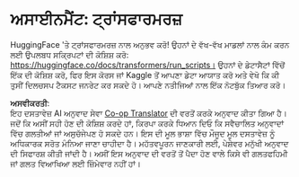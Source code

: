 <!--
CO_OP_TRANSLATOR_METADATA:
{
  "original_hash": "177f3ea3995d725e6f9f5c66af16edcd",
  "translation_date": "2025-08-26T08:41:10+00:00",
  "source_file": "lessons/5-NLP/18-Transformers/assignment.md",
  "language_code": "pa"
}
-->
# ਅਸਾਈਨਮੈਂਟ: ਟ੍ਰਾਂਸਫਾਰਮਰਜ਼

HuggingFace 'ਤੇ ਟ੍ਰਾਂਸਫਾਰਮਰਜ਼ ਨਾਲ ਅਨੁਭਵ ਕਰੋ! ਉਹਨਾਂ ਦੇ ਵੱਖ-ਵੱਖ ਮਾਡਲਾਂ ਨਾਲ ਕੰਮ ਕਰਨ ਲਈ ਉਪਲਬਧ ਸਕ੍ਰਿਪਟਾਂ ਦੀ ਕੋਸ਼ਿਸ਼ ਕਰੋ: https://huggingface.co/docs/transformers/run_scripts। ਉਹਨਾਂ ਦੇ ਡੇਟਾਸੈਟਾਂ ਵਿੱਚੋਂ ਇੱਕ ਦੀ ਕੋਸ਼ਿਸ਼ ਕਰੋ, ਫਿਰ ਇਸ ਕੋਰਸ ਜਾਂ Kaggle ਤੋਂ ਆਪਣਾ ਡੇਟਾ ਆਯਾਤ ਕਰੋ ਅਤੇ ਵੇਖੋ ਕਿ ਕੀ ਤੁਸੀਂ ਦਿਲਚਸਪ ਟੈਕਸਟ ਜਨਰੇਟ ਕਰ ਸਕਦੇ ਹੋ। ਆਪਣੇ ਨਤੀਜਿਆਂ ਨਾਲ ਇੱਕ ਨੋਟਬੁੱਕ ਤਿਆਰ ਕਰੋ।

**ਅਸਵੀਕਰਤੀ**:  
ਇਹ ਦਸਤਾਵੇਜ਼ AI ਅਨੁਵਾਦ ਸੇਵਾ [Co-op Translator](https://github.com/Azure/co-op-translator) ਦੀ ਵਰਤੋਂ ਕਰਕੇ ਅਨੁਵਾਦ ਕੀਤਾ ਗਿਆ ਹੈ। ਜਦੋਂ ਕਿ ਅਸੀਂ ਸਹੀ ਹੋਣ ਦੀ ਕੋਸ਼ਿਸ਼ ਕਰਦੇ ਹਾਂ, ਕਿਰਪਾ ਕਰਕੇ ਧਿਆਨ ਦਿਓ ਕਿ ਸਵੈਚਾਲਿਤ ਅਨੁਵਾਦਾਂ ਵਿੱਚ ਗਲਤੀਆਂ ਜਾਂ ਅਸੁਚੱਜੇਪਣ ਹੋ ਸਕਦੇ ਹਨ। ਇਸ ਦੀ ਮੂਲ ਭਾਸ਼ਾ ਵਿੱਚ ਮੌਜੂਦ ਮੂਲ ਦਸਤਾਵੇਜ਼ ਨੂੰ ਅਧਿਕਾਰਕ ਸਰੋਤ ਮੰਨਿਆ ਜਾਣਾ ਚਾਹੀਦਾ ਹੈ। ਮਹੱਤਵਪੂਰਨ ਜਾਣਕਾਰੀ ਲਈ, ਪੇਸ਼ੇਵਰ ਮਨੁੱਖੀ ਅਨੁਵਾਦ ਦੀ ਸਿਫਾਰਸ਼ ਕੀਤੀ ਜਾਂਦੀ ਹੈ। ਅਸੀਂ ਇਸ ਅਨੁਵਾਦ ਦੀ ਵਰਤੋਂ ਤੋਂ ਪੈਦਾ ਹੋਣ ਵਾਲੇ ਕਿਸੇ ਵੀ ਗਲਤਫਹਿਮੀ ਜਾਂ ਗਲਤ ਵਿਆਖਿਆ ਲਈ ਜ਼ਿੰਮੇਵਾਰ ਨਹੀਂ ਹਾਂ।